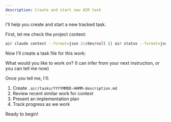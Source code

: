 ```yaml
---
description: Create and start new AIR task
---
```


I'll help you create and start a new tracked task.

First, let me check the project context:

```bash
air claude context --format=json 2>/dev/null || air status --format=json 2>/dev/null || echo '{"note":"Not an AIR project, task tracking available after air init"}'
```

Now I'll create a task file for this work:

What would you like to work on? (I can infer from your next instruction, or you can tell me now)

Once you tell me, I'll:
1. Create `.air/tasks/YYYYMMDD-HHMM-description.md`
2. Review recent similar work for context
3. Present an implementation plan
4. Track progress as we work

Ready to begin!

